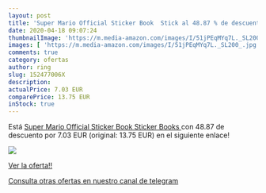 ```yaml
---
layout: post
title: 'Super Mario Official Sticker Book  Stick al 48.87 % de descuento'
date: 2020-04-18 09:07:24
thumbnailImage: 'https://m.media-amazon.com/images/I/51jPEqMYq7L._SL200_.jpg'
images: [ 'https://m.media-amazon.com/images/I/51jPEqMYq7L._SL200_.jpg' ]
comments: true
category: ofertas
author: ring
slug: 152477006X
description:
actualPrice: 7.03 EUR
comparePrice: 13.75 EUR
inStock: true
---
```


Está [Super Mario Official Sticker Book  Sticker Books ](https://www.amazon.com/dp/152477006X/?tag=redken08-20) con 48.87 de descuento por 7.03 EUR (original: 13.75 EUR) en el siguiente enlace!

[![](https://m.media-amazon.com/images/I/51jPEqMYq7L._SL200_.jpg)](https://www.amazon.com/dp/152477006X/?tag=redken08-20)

[Ver la oferta!!](https://www.amazon.com/dp/152477006X/?tag=redken08-20)

[Consulta otras ofertas en nuestro canal de telegram](https://t.me/s/ofertas25)
